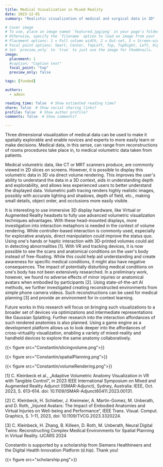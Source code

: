 ```yaml
---
title: Medical Visualization in Mixed Reality
date: 2023-12-01
summary: "Realistic visualization of medical and surgical data in 3D"

# Cover image
# To use, place an image named `featured.jpg/png` in your page's folder.
# Otherwise, specify the `filename` option to load an image from your `assets/media/` folder.
# Placement options: 1 = Full column width, 2 = Out-set, 3 = Screen-width
# Focal point options: Smart, Center, TopLeft, Top, TopRight, Left, Right, BottomLeft, Bottom, BottomRight
# Set `preview_only` to `true` to just use the image for thumbnails.
image:
  placement: 1
  #caption: "Caption text"
  focal_point: "top"
  preview_only: false

tags: [funded]

authors:
  - admin

reading_time: false  # Show estimated reading time?
share: false  # Show social sharing links?
profile: false  # Show author profile?
comments: false  # Show comments?

---
```


Three dimensional visualization of medical data can be used to make it spatially explorable and enable novices and experts to more easily learn or make decisions. Medical data, in this sense, can range from reconstructions of rooms procedures take place in, to medical volumetric data taken from patients.

Medical volumetric data, like CT or MRT scanners produce, are commonly viewed in 2D slices on screens. However, it is possible to display this volumetric data in 3D via direct volume rendering. This improves the user's ability to understand the data in a 3D context, aids in understanding depth and explorability, and allows less experienced users to better understand the displayed data. Volumetric path tracing renders highly realistic images, possibly with accurate lighting and shadows, depth of field, etc., making small details, object order, and occlusions more easily visible.

It is interesting to use immersive 3D display hardware, like Virtual or Augmented Reality headsets to fully use advanced volumetric visualization techniques advantages. With these head-mounted displays, more investigation into interaction metaphors is needed in the context of volume rendering. While controller-based interaction is commonly used, especially for explorative analysis, direct manipulation could improve the status quo. Using one's hands or haptic interaction with 3D-printed volumes could aid in detecting abnormalities [1]. With VR and tracking devices, it is now possible to see the scans and anatomical conditions on the user's body instead of free-floating. While this could help aid understanding and create awareness for specific medical conditions, it might also have negative consequences. The impact of potentially disturbing medical conditions on one's body has not been extensively researched. In a preliminary work, however, we found no adverse effects of minor injuries or anatomical avatars when embodied by participants [2]. Using state-of-the-art AI methods, we further investigated creating reconstructed environments from simple phone camera videos. Such reconstructions can be used for medical planning [3] and provide an environment for in-context learning.

Future works in this research will focus on bringing such visualizations to a broader set of devices via optimizations and intermediate representations like Gaussian Splatting. Further research into the interaction affordances of such rendered anatomies is also planned. Using a game engine as a development platform allows us to look deeper into the affordances of cross-virtuality visualization, enabling a variety of mixed-reality and handheld devices to explore the same anatomy collaboratively.

{{< figure src="Constantin/slicingvolume.png">}}

{{< figure src="Constantin/spatialPlanning.png">}}

{{< figure src="Constantin/volumeRendering.png">}}


[1] C. Kleinbeck et al., „Adaptive Volumetric Anatomy Visualization in VR with Tangible Control“, in 2023 IEEE International Symposium on Mixed and Augmented Reality Adjunct (ISMAR-Adjunct), Sydney, Australia: IEEE, Oct. 2023, S. 613–614. doi: 10.1109/ISMAR-Adjunct60411.2023.00131.

[2] C. Kleinbeck, H. Schieber, J. Kreimeier, A. Martin-Gomez, M. Unberath, and D. Roth, „Injured Avatars: The Impact of Embodied Anatomies and Virtual Injuries on Well-being and Performance“, IEEE Trans. Visual. Comput. Graphics, S. 1–11, 2023, doi: 10.1109/TVCG.2023.3320224.

[3] C. Kleinbeck, H. Zhang, B. Killeen, D. Roth, M. Unberath, Neural Digital Twins: Reconstructing Complex Medical Environments for Spatial Planning in Virtual Reality. IJCARS 2024

Constantin is supported by a scholarship from Siemens Healthineers and the Digital Health Innovation Platform (d.hip). Thank you!


{{< figure src="scholarship.png">}}
